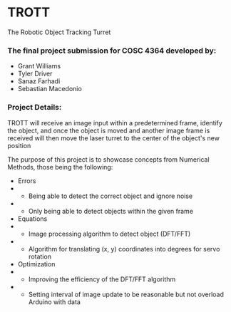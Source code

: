# TROTT
The Robotic Object Tracking Turret

### The final project submission for COSC 4364 developed by:
* Grant Williams
* Tyler Driver
* Sanaz Farhadi
* Sebastian Macedonio

### Project Details:
TROTT will receive an image input within a predetermined frame, identify the object, and once the object is moved and another image frame is received will then move the laser turret to the center of the object's new position

The purpose of this project is to showcase concepts from Numerical Methods, those being the following:
* Errors
* * Being able to detect the correct object and ignore noise
* * Only being able to detect objects within the given frame
* Equations
* * Image processing algorithm to detect object (DFT/FFT)
* * Algorithm for translating (x, y) coordinates into degrees for servo rotation
* Optimization
* * Improving the efficiency of the DFT/FFT algorithm
* * Setting interval of image update to be reasonable but not overload Arduino with data
